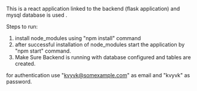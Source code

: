 This is a  react application linked to the backend (flask application) and mysql database is used .

Steps to run:
1) install node_modules using "npm install" command
2) after successful installation of node_modules start the application by "npm start" command.
3) Make Sure Backend is running with database configured and tables are created.

for authentication use "kvyvk@somexample.com" as email and "kvyvk" as password.
